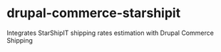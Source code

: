 # drupal-commerce-starshipit
Integrates StarShipIT shipping rates estimation with Drupal Commerce Shipping
